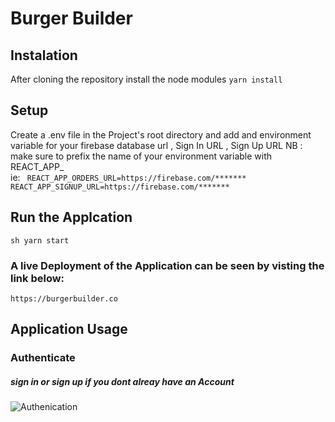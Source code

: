 # Burger Builder

## Instalation 
After cloning the repository install the node modules
    `` yarn install `` 
## Setup 
Create a .env file in the Project's root directory and add and environment variable for your firebase database url , Sign In URL , Sign Up URL
NB : make sure to prefix the name of your environment variable with REACT_APP_<url-name>  
ie:
`` REACT_APP_ORDERS_URL=https://firebase.com/*******``
`` REACT_APP_SIGNUP_URL=https://firebase.com/*******``
## Run the Applcation
``sh yarn start ``

### A live Deployment of the Application can be seen by visting the link below:
`` https://burgerbuilder.co ``

## Application Usage 
### Authenticate 
##### sign in or sign up if you dont alreay have an Account
![Authenication](https://s3.amazonaws.com/image.yogile.com/5aujlr8qtng/5llxzu1f77-large.gif?1597828966)